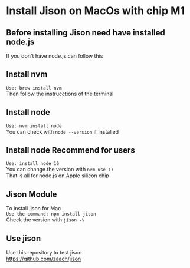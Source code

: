 # Install Jison on MacOs with chip M1
## Before installing Jison need have installed node.js
If you don't have node.js can follow this<br>
## Install nvm
`Use: brew install nvm`<br>
Then follow the instrucctions of the terminal
## Install node
`Use: nvm install node`<br>
You can check with `node --version` if installed
## Install node Recommend for users
`Use: install node 16`<br>
You can change the version with `nvm use 17`<br>
That is all for node.js on Apple silicon chip
## Jison Module
To install jison for Mac <br>
`Use the command: npm install jison`<br>
Check the version with `jison -V`
## Use jison
Use this repository to test jison<br>
https://github.com/zaach/jison
